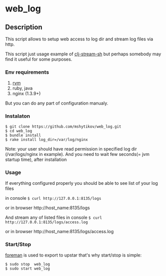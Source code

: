 web_log
=============
## Description ##

This script allows to setup web access to log dir and stream log files via http.

This script just usage example of [clj-stream-sh](https://github.com/mshytikov/clj-stream-sh)
but perhaps somebody may find it useful for some purposes.

### Env requirements ###

1. [rvm](https://rvm.io/)
2. ruby, java
3. nginx (1.3.9+)

But you can do any part of configuration manualy.
 

### Instalaton ###

```
$ git clone https://github.com/mshytikov/web_log.git
$ cd web_log
$ bundle install
$ rake install log_dir=/var/log/nginx

```

Note: your user should have read permission in specified log dir
(/var/logs/nginx in example).
And you need to wait few seconds(= jvm startup time),  after installation

### Usage ###

If everything configured properly you should be able to see list of your log files

in console ``` $ curl http://127.0.0.1:8135/logs ```

or in browser http://host_name:8135/logs


And stream any of listed files
in console ``` $ curl http://127.0.0.1:8135/logs/access.log ```

or in browser http://host_name:8135/logs/access.log

### Start/Stop ###

[foreman](https://github.com/ddollar/foreman) is used to export to upstar
that's why start/stop is simple:
```
$ sudo stop  web_log
$ sudo start web_log
```


